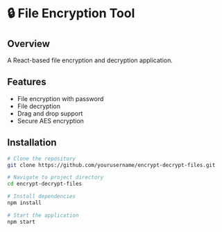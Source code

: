 # 🔒 File Encryption Tool

## Overview
A React-based file encryption and decryption application.

## Features
- File encryption with password
- File decryption
- Drag and drop support
- Secure AES encryption

## Installation
```bash
# Clone the repository
git clone https://github.com/yourusername/encrypt-decrypt-files.git

# Navigate to project directory
cd encrypt-decrypt-files

# Install dependencies
npm install

# Start the application
npm start